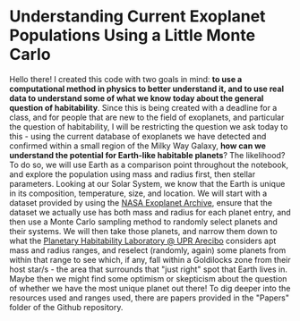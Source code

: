 # Understanding Current Exoplanet Populations Using a Little Monte Carlo

Hello there! I created this code with two goals in mind: __to use a computational method in physics to better understand it, and to use real data to understand some of what we know today about the general question of habitability__. Since this is being created with a deadline for a class, and for people that are new to the field of exoplanets, and particular the question of habitability, I will be restricting the question we ask today to this - using the current database of exoplanets we have detected and confirmed within a small region of the Milky Way Galaxy, __how can we understand the potential for Earth-like habitable planets__? The likelihood? 
To do so, we will use Earth as a comparison point throughout the notebook, and explore the population using mass and radius first, then stellar parameters. Looking at our Solar System, we know that the Earth is unique in its composition, temperature, size, and location. We will start with a dataset provided by using the [NASA Exoplanet Archive](https://exoplanetarchive.ipac.caltech.edu/index.html), ensure that the dataset we actually use has both mass and radius for each planet entry, and then use a Monte Carlo sampling method to randomly select planets and their systems. We will then take those planets, and narrow them down to what the [Planetary Habitability Laboratory @ UPR Arecibo](https://phl.upr.edu/projects/habitable-exoplanets-catalog) considers apt mass and radius ranges, and reselect (randomly, again) some planets from within that range to see which, if any, fall within a Goldilocks zone from their host star/s - the area that surrounds that "just right" spot that Earth lives in. Maybe then we might find some optimism or skepticism about the question of whether we have the most unique planet out there!
To dig deeper into the resources used and ranges used, there are papers provided in the "Papers" folder of the Github repository.
